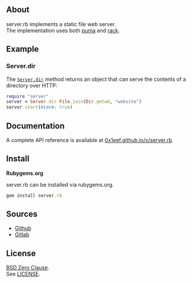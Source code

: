 ## About

server.rb implements a static file web server. <br>
The implementation uses both [puma](https://github.com/puma/puma) and [rack](https://github.com/rack/rack).

## Example

### Server.dir

The
[`Server.dir`](http://0x1eef.github.io/x/server.rb/Server.html#dir-class_method)
method returns an object that can serve the contents
of a directory over HTTP:

```ruby
require "server"
server = Server.dir File.join(Dir.getwd, "website")
server.start(block: true)
```

## Documentation

A complete API reference is available at
[0x1eef.github.io/x/server.rb](https://0x1eef.github.io/x/server.rb).

## Install

**Rubygems.org**

server.rb can be installed via rubygems.org.

``` ruby
gem install server.rb
```

## Sources

* [Github](https://github.com/0x1eef/server.rb#readme)
* [Gitlab](https://gitlab.com/0x1eef/server.rb#about)

## License

[BSD Zero Clause](https://choosealicense.com/licenses/0bsd/).
<br>
See [LICENSE](./LICENSE).
